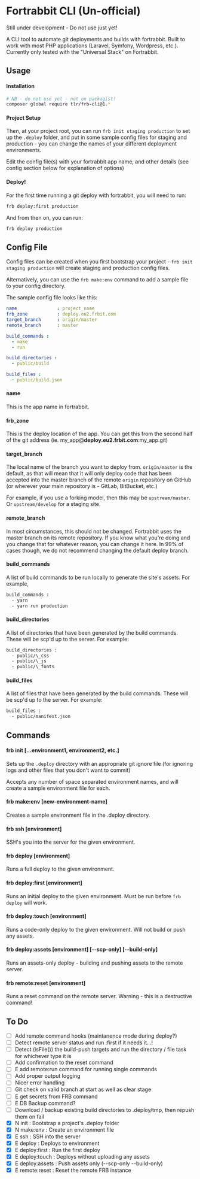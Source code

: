 Fortrabbit CLI (Un-official)
============================

Still under development - Do not use just yet!

A CLI tool to automate git deployments and builds with fortrabbit. Built to work with most PHP applications (Laravel, Symfony, Wordpress, etc.). Currently only tested with the "Universal Stack" on Fortrabbit.

## Usage

#### Installation

```bash
# NB - do not use yet - not on packagist!
composer global require tlr/frb-cli@1.*
```

#### Project Setup

Then, at your project root, you can run `frb init staging production` to set up the `.deploy` folder, and put in some sample config files for staging and production - you can change the names of your different deployment environments.

Edit the config file(s) with your fortrabbit app name, and other details (see config section below for explanation of options)

#### Deploy!

For the first time running a git deploy with fortrabbit, you will need to run:

```bash
frb deploy:first production
```

And from then on, you can run:

```bash
frb deploy production
```

## Config File

Config files can be created when you first bootstrap your project - `frb init staging production` will create staging and production config files.

Alternatively, you can use the `frb make:env` command to add a sample file to your config directory.

The sample config file looks like this:

```yaml
name               : project_name
frb_zone           : deploy.eu2.frbit.com
target_branch      : origin/master
remote_branch      : master

build_commands :
  - make
  - run

build_directories :
  - public/build

build_files :
  - public/build.json
```

#### name

This is the app name in fortrabbit.

#### frb_zone

This is the deploy location of the app. You can get this from the second half of the git address (ie. my\_app@**deploy.eu2.frbit.com**:my\_app.git)

#### target_branch

The local name of the branch you want to deploy from. `origin/master` is the default, as that will mean that it will only deploy code that has been accepted into the master branch of the remote `origin` repository on GitHub (or wherever your main repository is - GitLab, BitBucket, etc.)

For example, if you use a forking model, then this may be `upstream/master`. Or `upstream/develop` for a staging site.

#### remote_branch

In most circumstances, this should not be changed. Fortrabbit uses the master branch on its remote repository. If you know what you're doing and you change that for whatever reason, you can change it here. In 99% of cases though, we do not recommend changing the default deploy branch.

#### build_commands

A list of build commands to be run locally to generate the site's assets. For example, 

```bash
build_commands :
  - yarn
  - yarn run production
```

#### build_directories

A list of directories that have been generated by the build commands. These will be scp'd up to the server. For example:

```bash
build_directories :
  - public/\_css
  - public/\_js
  - public/\_fonts
```

#### build_files

A list of files that have been generated by the build commands. These will be scp'd up to the server. For example:

```bash
build_files :
  - public/manifest.json
```

## Commands

#### frb init [...environment1, environment2, etc.]

Sets up the `.deploy` directory with an appropriate git ignore file (for ignoring logs and other files that you don't want to commit)

Accepts any number of space separated environment names, and will create a sample environment file for each.

#### frb make:env [new-environment-name]

Creates a sample environment file in the .deploy directory.

#### frb ssh [environment]

SSH's you into the server for the given environment.

#### frb deploy [environment]

Runs a full deploy to the given environment.

#### frb deploy:first [environment]

Runs an initial deploy to the given environment. Must be run before `frb deploy` will work.

#### frb deploy:touch [environment]

Runs a code-only deploy to the given environment. Will not build or push any assets.

#### frb deploy:assets [environment] [--scp-only] [--build-only]

Runs an assets-only deploy - building and pushing assets to the remote server.

#### frb remote:reset [environment]

Runs a reset command on the remote server. Warning - this is a destructive command!





## To Do

- [ ] Add remote command hooks (maintanence mode during deploy?)
- [ ] Detect remote server status and run :first if it needs it...!
- [ ] Detect (isFile()) the build-push targets and run the directory / file task for whichever type it is 
- [ ] Add confirmation to the reset command
- [ ] E add remote:run command for running single commands
- [ ] Add proper output logging
- [ ] Nicer error handling
- [ ] Git check on valid branch at start as well as clear stage
- [ ] E get secrets from FRB command
- [ ] E DB Backup command?
- [ ] Download / backup existing build directories to .deploy/tmp, then repush them on fail
- [x] N init             : Bootstrap a project's .deploy folder
- [x] N make:env         : Create an environment file
- [x] E ssh              : SSH into the server
- [x] E deploy           : Deploys to environment
- [x] E deploy:first     : Run the first deploy
- [x] E deploy:touch     : Deploys without uploading any assets
- [x] E deploy:assets    : Push assets only (--scp-only --build-only)
- [x] E remote:reset     : Reset the remote FRB instance
